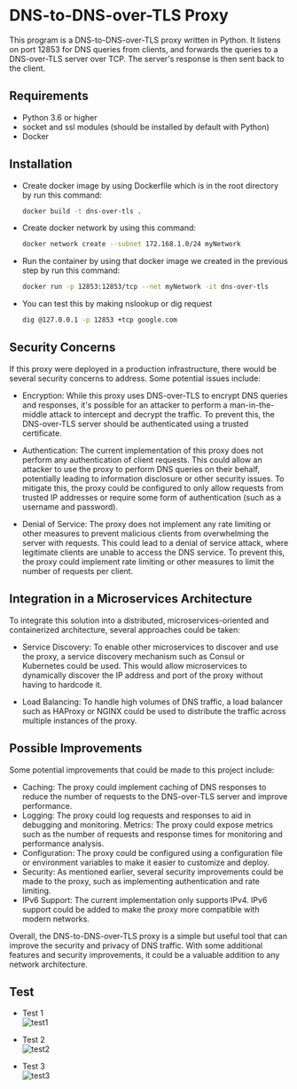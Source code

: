 # DNS-to-DNS-over-TLS Proxy

This program is a DNS-to-DNS-over-TLS proxy written in Python. It listens on port 12853 for DNS queries from clients, and forwards the queries to a DNS-over-TLS server over TCP. The server's response is then sent back to the client.

## Requirements
- Python 3.6 or higher
- socket and ssl modules (should be installed by default with Python)
- Docker

## Installation

- Create docker image by using Dockerfile which is in the root directory by run this command:
    ```sh 
    docker build -t dns-over-tls .
    ```
- Create docker network by using this command:
    ```sh
    docker network create --subnet 172.168.1.0/24 myNetwork
    ```
- Run the container by using that docker image we created in the previous step by run this command:
    ```sh 
    docker run -p 12853:12853/tcp --net myNetwork -it dns-over-tls
    ```
- You can test this by making nslookup or dig request
    ```sh
    dig @127.0.0.1 -p 12853 +tcp google.com
    ```

## Security Concerns

If this proxy were deployed in a production infrastructure, there would be several security concerns to address. Some potential issues include:

- Encryption: While this proxy uses DNS-over-TLS to encrypt DNS queries and responses, it's possible for an attacker to perform a man-in-the-middle attack to intercept and decrypt the traffic. To prevent this, the DNS-over-TLS server should be authenticated using a trusted certificate.

- Authentication: The current implementation of this proxy does not perform any authentication of client requests. This could allow an attacker to use the proxy to perform DNS queries on their behalf, potentially leading to information disclosure or other security issues. To mitigate this, the proxy could be configured to only allow requests from trusted IP addresses or require some form of authentication (such as a username and password).

- Denial of Service: The proxy does not implement any rate limiting or other measures to prevent malicious clients from overwhelming the server with requests. This could lead to a denial of service attack, where legitimate clients are unable to access the DNS service. To prevent this, the proxy could implement rate limiting or other measures to limit the number of requests per client.

## Integration in a Microservices Architecture
To integrate this solution into a distributed, microservices-oriented and containerized architecture, several approaches could be taken:

- Service Discovery: To enable other microservices to discover and use the proxy, a service discovery mechanism such as Consul or Kubernetes could be used. This would allow microservices to dynamically discover the IP address and port of the proxy without having to hardcode it.

- Load Balancing: To handle high volumes of DNS traffic, a load balancer such as HAProxy or NGINX could be used to distribute the traffic across multiple instances of the proxy.

## Possible Improvements
Some potential improvements that could be made to this project include:

- Caching: The proxy could implement caching of DNS responses to reduce the number of requests to the DNS-over-TLS server and improve performance.
- Logging: The proxy could log requests and responses to aid in debugging and monitoring.
Metrics: The proxy could expose metrics such as the number of requests and response times for monitoring and performance analysis.
- Configuration: The proxy could be configured using a configuration file or environment variables to make it easier to customize and deploy.
- Security: As mentioned earlier, several security improvements could be made to the proxy, such as implementing authentication and rate limiting.
- IPv6 Support: The current implementation only supports IPv4. IPv6 support could be added to make the proxy more compatible with modern networks.

Overall, the DNS-to-DNS-over-TLS proxy is a simple but useful tool that can improve the security and privacy of DNS traffic. With some additional features and security improvements, it could be a valuable addition to any network architecture.

## Test
- Test 1 <br>
![test1](https://user-images.githubusercontent.com/22475831/227200438-9fdc7d96-3ae1-4b5f-b0d2-9051f4c255c8.PNG)

- Test 2 <br>
![test2](https://user-images.githubusercontent.com/22475831/227200516-bbf28b6b-7cff-4f87-bec8-2ac9d855ef39.PNG)

- Test 3 <br>
![test3](https://user-images.githubusercontent.com/22475831/227200577-b3b6ff23-2fac-4008-93c9-4ca8d94c47de.PNG)
